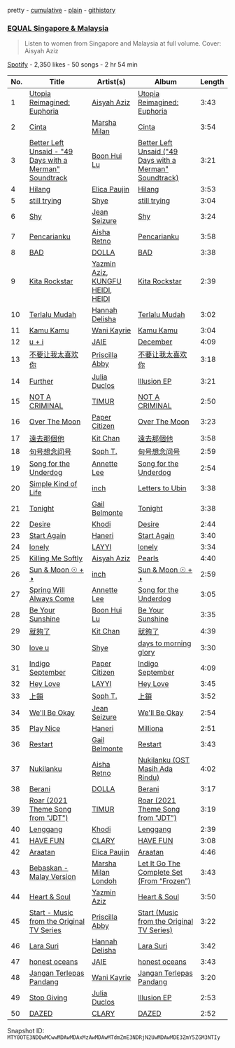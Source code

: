 pretty - [cumulative](/playlists/cumulative/37i9dQZF1DXdx7sCF75xKy.md) - [plain](/playlists/plain/37i9dQZF1DXdx7sCF75xKy) - [githistory](https://github.githistory.xyz/mackorone/spotify-playlist-archive/blob/main/playlists/plain/37i9dQZF1DXdx7sCF75xKy)

### [EQUAL Singapore & Malaysia](https://open.spotify.com/playlist/37i9dQZF1DXdx7sCF75xKy)

> Listen to women from Singapore and Malaysia at full volume\. Cover: Aisyah Aziz

[Spotify](https://open.spotify.com/user/spotify) - 2,350 likes - 50 songs - 2 hr 54 min

| No. | Title | Artist(s) | Album | Length |
|---|---|---|---|---|
| 1 | [Utopia Reimagined: Euphoria](https://open.spotify.com/track/4gwOLgAVJm5jguqWEU7rFc) | [Aisyah Aziz](https://open.spotify.com/artist/4DBXSxqzYS9jcuOpkn0Mh4) | [Utopia Reimagined: Euphoria](https://open.spotify.com/album/2laHMAviiai4AvYD8IqFRz) | 3:43 |
| 2 | [Cinta](https://open.spotify.com/track/0jkJChuTxiVr05C2oUAlht) | [Marsha Milan](https://open.spotify.com/artist/318pGzlr5IiN6UAAL8KHTD) | [Cinta](https://open.spotify.com/album/1gAC5jqOsnhlGjfucDDkWo) | 3:54 |
| 3 | [Better Left Unsaid \- "49 Days with a Merman" Soundtrack](https://open.spotify.com/track/5f8fdYhYqCdwGozzLiITJx) | [Boon Hui Lu](https://open.spotify.com/artist/6PWJWwEm8BSBFAIAUWlwe4) | [Better Left Unsaid \("49 Days with a Merman" Soundtrack\)](https://open.spotify.com/album/6O3jtbOzvMsmnkZdeVLhdB) | 3:21 |
| 4 | [Hilang](https://open.spotify.com/track/1Tyt65wpazLMKnEqdywrh6) | [Elica Paujin](https://open.spotify.com/artist/5hQlUaI7ag0EWUCxhHeUik) | [Hilang](https://open.spotify.com/album/7930jDswjMK5oA1oO5QmFr) | 3:53 |
| 5 | [still trying](https://open.spotify.com/track/01ysBEvsyXrIbaemFbZ4vK) | [Shye](https://open.spotify.com/artist/1aqEk77J220IxgnGsgEz9T) | [still trying](https://open.spotify.com/album/1MsR5Q72YMzxDjZi7B56Lj) | 3:04 |
| 6 | [Shy](https://open.spotify.com/track/5B7rcnzj47PYkJrsAjxU0u) | [Jean Seizure](https://open.spotify.com/artist/2XI2CpdL1MtHXIt0rxa7mS) | [Shy](https://open.spotify.com/album/44X3dPt5fA7sYkRf0vmWDf) | 3:24 |
| 7 | [Pencarianku](https://open.spotify.com/track/7MajjFbtZq2ZfELVQ4Op3x) | [Aisha Retno](https://open.spotify.com/artist/1eizIry8svwmH0cSjLUEYy) | [Pencarianku](https://open.spotify.com/album/423zHeEaXrsN5yMQK133ID) | 3:58 |
| 8 | [BAD](https://open.spotify.com/track/6o0jmD1rCPYp7uZBtbUrya) | [DOLLA](https://open.spotify.com/artist/3SRXsr6dPMvVGSSpccDWjO) | [BAD](https://open.spotify.com/album/2UiwzTFOuIkZm0OT4ld0HS) | 3:38 |
| 9 | [Kita Rockstar](https://open.spotify.com/track/0wwDwRcdd133y1rBmr3zzs) | [Yazmin Aziz](https://open.spotify.com/artist/45zTHOPOnQwfIIKnnZ10NG), [KUNGFU HEIDI](https://open.spotify.com/artist/02O7xErCyJjuFV5fTWyWew), [HEIDI](https://open.spotify.com/artist/5DcXAzPXUIdFfiGCmpJBnV) | [Kita Rockstar](https://open.spotify.com/album/6Vm5277S602mCmheNXYUhJ) | 2:39 |
| 10 | [Terlalu Mudah](https://open.spotify.com/track/4K8UALQts73KaVAD0SGJmz) | [Hannah Delisha](https://open.spotify.com/artist/3XrI2jzqgzcCwiYFuLKBbQ) | [Terlalu Mudah](https://open.spotify.com/album/4AtyFGufDNuFwUeCHVgdej) | 3:02 |
| 11 | [Kamu Kamu](https://open.spotify.com/track/2f25Hbrr0W46pXGdFNGXBw) | [Wani Kayrie](https://open.spotify.com/artist/623y6Eo7aOEpYo9LSZCQ1M) | [Kamu Kamu](https://open.spotify.com/album/5TZaIiYaLM7glIpL7rWrs8) | 3:04 |
| 12 | [u + i](https://open.spotify.com/track/3TDYxb3GI0gLTb9aQv56vx) | [JAIE](https://open.spotify.com/artist/74Zk4BaTpscIf6k04UoCds) | [December](https://open.spotify.com/album/214rweKGCCeLCZ0bbLbUwl) | 4:09 |
| 13 | [不要让我太喜欢你](https://open.spotify.com/track/3SQ0WkjTgFxApUz8KnfiFE) | [Priscilla Abby](https://open.spotify.com/artist/0zFBdI3ErhNDcIPAKiGoL0) | [不要让我太喜欢你](https://open.spotify.com/album/3buV5Jw7D23XVa1SHLjBNg) | 3:18 |
| 14 | [Further](https://open.spotify.com/track/3HTz0M2MrkThWR8PM4GBBg) | [Julia Duclos](https://open.spotify.com/artist/0eK60XV9Prh7naXVKJt1XE) | [Illusion EP](https://open.spotify.com/album/7dRKHBi8oyyDjb5uQrro8N) | 3:21 |
| 15 | [NOT A CRIMINAL](https://open.spotify.com/track/1FSmBKiaGkfIKG0SYbUVAU) | [TIMUR](https://open.spotify.com/artist/47OYA8Nbxh00qRELoAbKD4) | [NOT A CRIMINAL](https://open.spotify.com/album/0q6EVqPENcE3wMo4zwWvuH) | 2:50 |
| 16 | [Over The Moon](https://open.spotify.com/track/7MFMicI9kiV2QKmhSzhGTr) | [Paper Citizen](https://open.spotify.com/artist/2zSALa63iTFKkokeXw9O6r) | [Over The Moon](https://open.spotify.com/album/76ggCBGXOVOf3nru9bFccp) | 3:23 |
| 17 | [遠去那個他](https://open.spotify.com/track/72grNsRzk9Ng9RpVRKequL) | [Kit Chan](https://open.spotify.com/artist/5sOVNhUf8T3jiPhvFA6T7L) | [遠去那個他](https://open.spotify.com/album/271eSwETOfCnOUPnIrYP9d) | 3:58 |
| 18 | [句号想念问号](https://open.spotify.com/track/7ka7lf2RSsKpBncHGrxE3A) | [Soph T.](https://open.spotify.com/artist/2lP0iXobpSDobEhi2eI4eP) | [句号想念问号](https://open.spotify.com/album/37RjBAZMoEQAnmbOC3BRJF) | 2:59 |
| 19 | [Song for the Underdog](https://open.spotify.com/track/5zTQy68Mn7HICis4hWTtu0) | [Annette Lee](https://open.spotify.com/artist/7DOJeU8k34aMTZl014gcEC) | [Song for the Underdog](https://open.spotify.com/album/4tqCkVLPFcCthC9L14NpaH) | 2:54 |
| 20 | [Simple Kind of Life](https://open.spotify.com/track/6eFQB2weLV5eRdDNSn8Nqt) | [inch](https://open.spotify.com/artist/0jcR2IFFsEtMra80c9Zaei) | [Letters to Ubin](https://open.spotify.com/album/6KfyXS6hTA09TQOqjsTKVl) | 3:38 |
| 21 | [Tonight](https://open.spotify.com/track/6mXTz0cKi7JacEWiIMBs7W) | [Gail Belmonte](https://open.spotify.com/artist/7cu716rV1JmtKcJ9h7FRLQ) | [Tonight](https://open.spotify.com/album/6LVL3MztSN800f8uyPqNGq) | 3:38 |
| 22 | [Desire](https://open.spotify.com/track/4enRXp0XqK8Xy6FJyPuuaf) | [Khodi](https://open.spotify.com/artist/2e3lW79sSCTJmE9U5AcYFE) | [Desire](https://open.spotify.com/album/7eaUeXoBSNWdxDM44yOHkP) | 2:44 |
| 23 | [Start Again](https://open.spotify.com/track/2cw4CnNVi3x2d6lnnRanSA) | [Haneri](https://open.spotify.com/artist/3lwPzq3sT3tucaO1F6sDw7) | [Start Again](https://open.spotify.com/album/3vyKdmDNZblDd0TvQCpRPF) | 3:40 |
| 24 | [lonely](https://open.spotify.com/track/4CUw7NTbsW3kpU7TIB1nYR) | [LAYYI](https://open.spotify.com/artist/76ZCgPpNcZEokvxJRFfSgr) | [lonely](https://open.spotify.com/album/2LaMGTFVoUm1J6XRj5Y5g1) | 3:34 |
| 25 | [Killing Me Softly](https://open.spotify.com/track/6pzFkFLHDqFpgFtZfNH9RU) | [Aisyah Aziz](https://open.spotify.com/artist/4DBXSxqzYS9jcuOpkn0Mh4) | [Pearls](https://open.spotify.com/album/6yMEaBxyjkMQmTobwogeVc) | 4:40 |
| 26 | [Sun & Moon ☉ + ◑](https://open.spotify.com/track/1bRVnY68LRNvehEP20vIXG) | [inch](https://open.spotify.com/artist/0jcR2IFFsEtMra80c9Zaei) | [Sun & Moon ☉ + ◑](https://open.spotify.com/album/15VE5w8OjsnPVBHR8hUx3v) | 2:59 |
| 27 | [Spring Will Always Come](https://open.spotify.com/track/2R0wjxjt8AzyHoncaGrI7z) | [Annette Lee](https://open.spotify.com/artist/7DOJeU8k34aMTZl014gcEC) | [Song for the Underdog](https://open.spotify.com/album/4tqCkVLPFcCthC9L14NpaH) | 3:05 |
| 28 | [Be Your Sunshine](https://open.spotify.com/track/5zvh2f3B9GPqJyg2A1ll2p) | [Boon Hui Lu](https://open.spotify.com/artist/6PWJWwEm8BSBFAIAUWlwe4) | [Be Your Sunshine](https://open.spotify.com/album/3Z1Ua9WOKPVhxhykfcnVyr) | 3:35 |
| 29 | [就夠了](https://open.spotify.com/track/4kLAlPwptQYChlnwHvaW7c) | [Kit Chan](https://open.spotify.com/artist/5sOVNhUf8T3jiPhvFA6T7L) | [就夠了](https://open.spotify.com/album/1t3zURAEUlXXhwTw38elk3) | 4:39 |
| 30 | [love u](https://open.spotify.com/track/4pxBGvdDoLLYtzs2Z8AC6e) | [Shye](https://open.spotify.com/artist/1aqEk77J220IxgnGsgEz9T) | [days to morning glory](https://open.spotify.com/album/6sYWO4IATLL7LZtgkwm2eU) | 3:30 |
| 31 | [Indigo September](https://open.spotify.com/track/5W8nmbcdugv5Rdh8cW5zqA) | [Paper Citizen](https://open.spotify.com/artist/2zSALa63iTFKkokeXw9O6r) | [Indigo September](https://open.spotify.com/album/1E7daL0ao9ogAZ1AwhCc8a) | 4:09 |
| 32 | [Hey Love](https://open.spotify.com/track/1gGVs5VYqj912AJCNp2sSe) | [LAYYI](https://open.spotify.com/artist/76ZCgPpNcZEokvxJRFfSgr) | [Hey Love](https://open.spotify.com/album/5UNISFP0L5IJ3uRub35raQ) | 3:45 |
| 33 | [上鎖](https://open.spotify.com/track/01mL9EIfoHlTaQe5eA2pfh) | [Soph T.](https://open.spotify.com/artist/2lP0iXobpSDobEhi2eI4eP) | [上鎖](https://open.spotify.com/album/2MMg8ywsnOcLcdDvkTrhmD) | 3:52 |
| 34 | [We'll Be Okay](https://open.spotify.com/track/6uptYZuPpko5v4NxPikGmw) | [Jean Seizure](https://open.spotify.com/artist/2XI2CpdL1MtHXIt0rxa7mS) | [We'll Be Okay](https://open.spotify.com/album/6TKYSEQ5i7pk7LiqXQaOSo) | 2:54 |
| 35 | [Play Nice](https://open.spotify.com/track/4R1xvDxKYYZEFevEYwlPHS) | [Haneri](https://open.spotify.com/artist/3lwPzq3sT3tucaO1F6sDw7) | [Milliona](https://open.spotify.com/album/3YeVnD7bZZZHN6haH8s2wD) | 2:51 |
| 36 | [Restart](https://open.spotify.com/track/39pVHXKQuWhJazDSTs1z7X) | [Gail Belmonte](https://open.spotify.com/artist/7cu716rV1JmtKcJ9h7FRLQ) | [Restart](https://open.spotify.com/album/2Z8XrS89nMSxcqoB4AFIVa) | 3:43 |
| 37 | [Nukilanku](https://open.spotify.com/track/3RWfRaUQo1egYrMTLiZ7wg) | [Aisha Retno](https://open.spotify.com/artist/1eizIry8svwmH0cSjLUEYy) | [Nukilanku \(OST Masih Ada Rindu\)](https://open.spotify.com/album/6TczRjQnt2A4HbdrLwymw5) | 4:02 |
| 38 | [Berani](https://open.spotify.com/track/02LsjyEhRszT50M3zqBsbQ) | [DOLLA](https://open.spotify.com/artist/3SRXsr6dPMvVGSSpccDWjO) | [Berani](https://open.spotify.com/album/2lPgDRjtMqX8KtysPcxCJB) | 3:17 |
| 39 | [Roar \(2021 Theme Song from "JDT"\)](https://open.spotify.com/track/1F8imjeH72tiFQTEdrISnP) | [TIMUR](https://open.spotify.com/artist/47OYA8Nbxh00qRELoAbKD4) | [Roar \(2021 Theme Song from "JDT"\)](https://open.spotify.com/album/3tRrnXrLSO6SVsKof0lbi6) | 3:19 |
| 40 | [Lenggang](https://open.spotify.com/track/5CZQj5Xz2BJ82535OJaKhA) | [Khodi](https://open.spotify.com/artist/2e3lW79sSCTJmE9U5AcYFE) | [Lenggang](https://open.spotify.com/album/6Xffxg2TEsd7GAsoCx05Iy) | 2:39 |
| 41 | [HAVE FUN](https://open.spotify.com/track/2URvyuKrowDDOMGvZXLmPM) | [CLARY](https://open.spotify.com/artist/0cvCbPXZzELIrIYQl2yxLm) | [HAVE FUN](https://open.spotify.com/album/7iVuTDomH2bVDxbeZsXWNN) | 3:08 |
| 42 | [Araatan](https://open.spotify.com/track/2L2ISRdvu0mfNFZXn0Der3) | [Elica Paujin](https://open.spotify.com/artist/5hQlUaI7ag0EWUCxhHeUik) | [Araatan](https://open.spotify.com/album/2H98kuzr21au6dzeJy7pXY) | 4:46 |
| 43 | [Bebaskan \- Malay Version](https://open.spotify.com/track/6ftsqp5fa945HWCLSROND2) | [Marsha Milan Londoh](https://open.spotify.com/artist/38324KnaJFziArL1zf0gTP) | [Let It Go The Complete Set \(From “Frozen”\)](https://open.spotify.com/album/7q2jd3qhtvWlV6H22h2AGe) | 3:43 |
| 44 | [Heart & Soul](https://open.spotify.com/track/1ykW3tCHNFObYL4z80DCBO) | [Yazmin Aziz](https://open.spotify.com/artist/45zTHOPOnQwfIIKnnZ10NG) | [Heart & Soul](https://open.spotify.com/album/5hykQblEIdrpAC5mBF4L3P) | 3:50 |
| 45 | [Start \- Music from the Original TV Series](https://open.spotify.com/track/0zJkQaDne7SDvn7kuoTaO9) | [Priscilla Abby](https://open.spotify.com/artist/0zFBdI3ErhNDcIPAKiGoL0) | [Start \(Music from the Original TV Series\)](https://open.spotify.com/album/0ZE44uOsLEfSgk6C2rCvsC) | 3:22 |
| 46 | [Lara Suri](https://open.spotify.com/track/7bxKfK4gnSziSasBQRgimD) | [Hannah Delisha](https://open.spotify.com/artist/3XrI2jzqgzcCwiYFuLKBbQ) | [Lara Suri](https://open.spotify.com/album/343Xyz7u92gwPLyTA9hQvU) | 3:42 |
| 47 | [honest oceans](https://open.spotify.com/track/6QnIHy1XC7DOW2te8ImkdM) | [JAIE](https://open.spotify.com/artist/74Zk4BaTpscIf6k04UoCds) | [honest oceans](https://open.spotify.com/album/4DhVpEieBSiAgUUkiWUdmF) | 3:43 |
| 48 | [Jangan Terlepas Pandang](https://open.spotify.com/track/5qh5BYCgvXg7WK8m5mHTIo) | [Wani Kayrie](https://open.spotify.com/artist/623y6Eo7aOEpYo9LSZCQ1M) | [Jangan Terlepas Pandang](https://open.spotify.com/album/6MHgJ8ARSENq1mH4fE3at4) | 3:20 |
| 49 | [Stop Giving](https://open.spotify.com/track/3oMkWSSEex7XsonnWQcQkP) | [Julia Duclos](https://open.spotify.com/artist/0eK60XV9Prh7naXVKJt1XE) | [Illusion EP](https://open.spotify.com/album/7dRKHBi8oyyDjb5uQrro8N) | 2:53 |
| 50 | [DAZED](https://open.spotify.com/track/6nXEht1nHuI3pvi3XSB1FO) | [CLARY](https://open.spotify.com/artist/0cvCbPXZzELIrIYQl2yxLm) | [DAZED](https://open.spotify.com/album/3iGGhpIExIYBETI444auwG) | 2:52 |

Snapshot ID: `MTY0OTE3NDQwMCwwMDAwMDAxMzAwMDAwMTdmZmE3NDRjN2UwMDAwMDE3ZmY5ZGM3NTIy`
